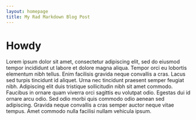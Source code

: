 ```yaml
---
layout: homepage
title: My Rad Markdown Blog Post
---
```

# Howdy

Lorem ipsum dolor sit amet, consectetur adipiscing elit, sed do eiusmod tempor incididunt ut labore et dolore magna aliqua. Tempor orci eu lobortis elementum nibh tellus. Enim facilisis gravida neque convallis a cras. Lacus sed turpis tincidunt id aliquet. Urna nec tincidunt praesent semper feugiat nibh. Adipiscing elit duis tristique sollicitudin nibh sit amet commodo. Faucibus in ornare quam viverra orci sagittis eu volutpat odio. Egestas dui id ornare arcu odio. Sed odio morbi quis commodo odio aenean sed adipiscing. Gravida neque convallis a cras semper auctor neque vitae tempus. Amet commodo nulla facilisi nullam vehicula ipsum.